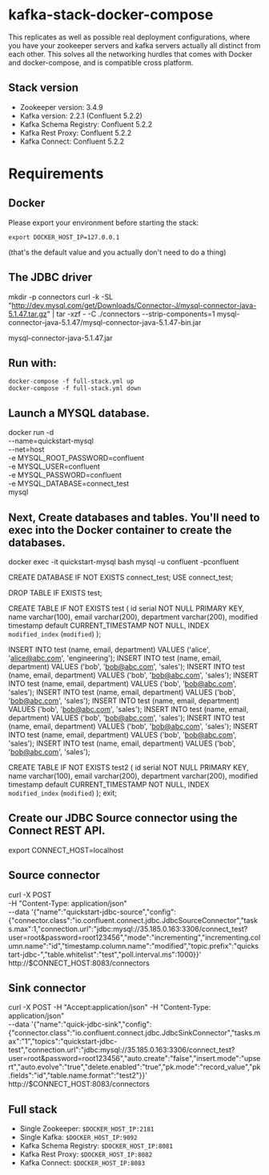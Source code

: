
# kafka-stack-docker-compose

This replicates as well as possible real deployment configurations, where you have your zookeeper servers and kafka servers actually all distinct from each other. This solves all the networking hurdles that comes with Docker and docker-compose, and is compatible cross platform.

## Stack version

  - Zookeeper version: 3.4.9
  - Kafka version: 2.2.1 (Confluent 5.2.2)
  - Kafka Schema Registry: Confluent 5.2.2
  - Kafka Rest Proxy: Confluent 5.2.2
  - Kafka Connect: Confluent 5.2.2

# Requirements
  ## Docker

  Please export your environment before starting the stack:
  ```
  export DOCKER_HOST_IP=127.0.0.1
  ```
  (that's the default value and you actually don't need to do a thing)
  
  ## The JDBC driver
  mkdir -p connectors
  curl -k -SL "http://dev.mysql.com/get/Downloads/Connector-J/mysql-connector-java-5.1.47.tar.gz" | tar -xzf - -C ./connectors --strip-components=1 mysql-connector-java-5.1.47/mysql-connector-java-5.1.47-bin.jar

  mysql-connector-java-5.1.47.jar

 ## Run with:
 ```
 docker-compose -f full-stack.yml up
 docker-compose -f full-stack.yml down
 ```

## Launch a MYSQL database.

docker run -d \
  --name=quickstart-mysql \
  --net=host \
  -e MYSQL_ROOT_PASSWORD=confluent \
  -e MYSQL_USER=confluent \
  -e MYSQL_PASSWORD=confluent \
  -e MYSQL_DATABASE=connect_test \
  mysql

## Next, Create databases and tables. You'll need to exec into the Docker container to create the databases.
  docker exec -it quickstart-mysql bash
  mysql -u confluent -pconfluent


  CREATE DATABASE IF NOT EXISTS connect_test;
  USE connect_test;

  DROP TABLE IF EXISTS test;


  CREATE TABLE IF NOT EXISTS test (
    id serial NOT NULL PRIMARY KEY,
    name varchar(100),
    email varchar(200),
    department varchar(200),
    modified timestamp default CURRENT_TIMESTAMP NOT NULL,
    INDEX `modified_index` (`modified`)
  );

  INSERT INTO test (name, email, department) VALUES ('alice', 'alice@abc.com', 'engineering');
  INSERT INTO test (name, email, department) VALUES ('bob', 'bob@abc.com', 'sales');
  INSERT INTO test (name, email, department) VALUES ('bob', 'bob@abc.com', 'sales');
  INSERT INTO test (name, email, department) VALUES ('bob', 'bob@abc.com', 'sales');
  INSERT INTO test (name, email, department) VALUES ('bob', 'bob@abc.com', 'sales');
  INSERT INTO test (name, email, department) VALUES ('bob', 'bob@abc.com', 'sales');
  INSERT INTO test (name, email, department) VALUES ('bob', 'bob@abc.com', 'sales');
  INSERT INTO test (name, email, department) VALUES ('bob', 'bob@abc.com', 'sales');
  INSERT INTO test (name, email, department) VALUES ('bob', 'bob@abc.com', 'sales');
  INSERT INTO test (name, email, department) VALUES ('bob', 'bob@abc.com', 'sales');

  CREATE TABLE IF NOT EXISTS test2 (
    id serial NOT NULL PRIMARY KEY,
    name varchar(100),
    email varchar(200),
    department varchar(200),
    modified timestamp default CURRENT_TIMESTAMP NOT NULL,
    INDEX `modified_index` (`modified`)
  );
  exit;



## Create our JDBC Source connector using the Connect REST API.
export CONNECT_HOST=localhost

## Source connector
  curl -X POST \
    -H "Content-Type: application/json" \
    --data '{"name":"quickstart-jdbc-source","config":{"connector.class":"io.confluent.connect.jdbc.JdbcSourceConnector","tasks.max":1,"connection.url":"jdbc:mysql://35.185.0.163:3306/connect_test?user=root&password=root123456","mode":"incrementing","incrementing.column.name":"id","timestamp.column.name":"modified","topic.prefix":"quickstart-jdbc-","table.whitelist":"test","poll.interval.ms":1000}}' \
    http://$CONNECT_HOST:8083/connectors

## Sink connector
  curl -X POST -H "Accept:application/json" -H "Content-Type: application/json" \
    --data '{"name":"quick-jdbc-sink","config":{"connector.class":"io.confluent.connect.jdbc.JdbcSinkConnector","tasks.max":"1","topics":"quickstart-jdbc-test","connection.url":"jdbc:mysql://35.185.0.163:3306/connect_test?user=root&password=root123456","auto.create":"false","insert.mode":"upsert","auto.evolve":"true","delete.enabled":"true","pk.mode":"record_value","pk.fields":"id","table.name.format":"test2"}}' http://$CONNECT_HOST:8083/connectors

## Full stack

 - Single Zookeeper: `$DOCKER_HOST_IP:2181`
 - Single Kafka: `$DOCKER_HOST_IP:9092`
 - Kafka Schema Registry: `$DOCKER_HOST_IP:8081`
 - Kafka Rest Proxy: `$DOCKER_HOST_IP:8082`
 - Kafka Connect: `$DOCKER_HOST_IP:8083`


